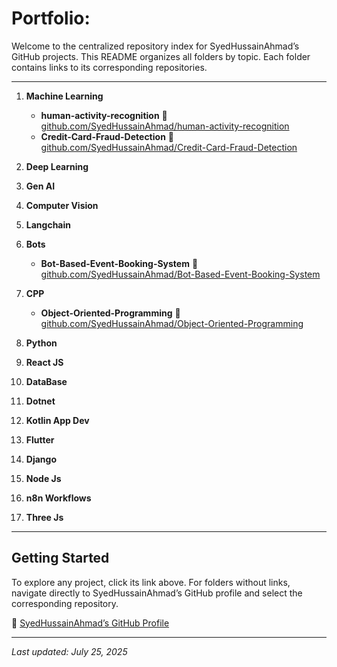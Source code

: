 # Portfolio:

Welcome to the centralized repository index for SyedHussainAhmad’s GitHub projects. This README organizes all folders by topic. Each folder contains links to its corresponding repositories.

---
1. **Machine Learning**

   * **human-activity-recognition**
     🔗 [github.com/SyedHussainAhmad/human-activity-recognition](https://github.com/SyedHussainAhmad/human-activity-recognition)
   * **Credit-Card-Fraud-Detection**
     🔗 [github.com/SyedHussainAhmad/Credit-Card-Fraud-Detection](https://github.com/SyedHussainAhmad/Credit-Card-Fraud-Detection)

2. **Deep Learning**

3. **Gen AI**

4. **Computer Vision**

5. **Langchain**

6. **Bots**

   * **Bot-Based-Event-Booking-System**
     🔗 [github.com/SyedHussainAhmad/Bot-Based-Event-Booking-System](https://github.com/SyedHussainAhmad/Bot-Based-Event-Booking-System)

7. **CPP**

   * **Object-Oriented-Programming**
     🔗 [github.com/SyedHussainAhmad/Object-Oriented-Programming](https://github.com/SyedHussainAhmad/Object-Oriented-Programming)

8. **Python**

9. **React JS**

10. **DataBase**

11. **Dotnet**

12. **Kotlin App Dev**

13. **Flutter**

14. **Django**

15. **Node Js**

16. **n8n Workflows**

17. **Three Js**

---

## Getting Started

To explore any project, click its link above. For folders without links, navigate directly to SyedHussainAhmad’s GitHub profile and select the corresponding repository.

🔗 [SyedHussainAhmad’s GitHub Profile](https://github.com/SyedHussainAhmad)

---

*Last updated: July 25, 2025*
